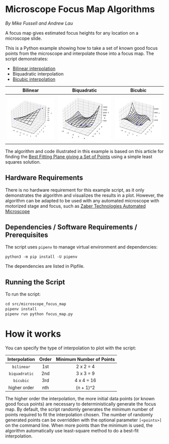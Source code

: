# Microscope Focus Map Algorithms

*By Mike Fussell and Andrew Lau*

A focus map gives estimated focus heights for any location on a microscope slide.

This is a Python example showing how to take a set of known good focus points
from the microscope and interpolate those into a focus map.  The script demonstrates:
- [Bilinear interpolation](https://en.wikipedia.org/wiki/Bilinear_interpolation)
- Biquadratic interpolation
- [Bicubic interpolation](https://en.wikipedia.org/wiki/Bicubic_interpolation)

|             Bilinear              |             Biquadratic             |           Bicubic           |
|:---------------------------------:|:-----------------------------------:|:---------------------------:|
| ![bilinear.png](img/bilinear.png) | ![biquadratic](img/biquadratic.png) | ![bicubic](img/bicubic.png) |

The algorithm and code illustrated in this example is based on this article for finding the
[Best Fitting Plane giving a Set of Points](https://math.stackexchange.com/questions/99299/best-fitting-plane-given-a-set-of-points)
using a simple least squares solution.

## Hardware Requirements
There is no hardware requirement for this example script, as it only demonstrates the algorithm
and visualizes the results in a plot.  However, the algorithm can be adapted to be used with any automated
microscope with motorized stage and focus,
such as [Zaber Technologies Automated Microscope](https://www.zaber.com/products/microscopes)

## Dependencies / Software Requirements / Prerequisites
The script uses `pipenv` to manage virtual environment and dependencies:

    python3 -m pip install -U pipenv

The dependencies are listed in Pipfile.

## Running the Script
To run the script:

    cd src/microscope_focus_map
    pipenv install
    pipenv run python focus_map.py

# How it works
You can specify the type of interpolation to plot with the script:

| Interpolation  | Order | Minimum Number of Points |
|:--------------:|:-----:|:------------------------:|
|   `bilinear`   |  1st  |        2 x 2 = 4         |
| `biquadratic`  |  2nd  |        3 x 3 = 9         |
|   `bicubic`    |  3rd  |        4 x 4 = 16        |
| higher order   |  nth  |         (n + 1)^2        |

The higher order the interpolation, the more initial data points (or known good focus points)
are necessary to deterministically generate the focus map.
By default, the script randomly generates the minimum number of points required
to fit the interpolation chosen.  The number of randomly generated points can be overridden
with the optional parameter `[<points>]` on the command line.  When more points than the minimum
is used, the algorithm automatically use least-square method to do a best-fit interpolation.
